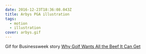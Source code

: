 ```yaml
---
date: 2016-12-23T18:36:08.043Z
title: Arbys PGA illustration
tags:
  - motion
  - illustration
cover: arbys.gif
---
```

Gif for Businessweek story [Why Golf Wants All the Beef It Can Get](https://www.bloomberg.com/news/articles/2017-05-31/pga-tour-adds-arby-s-as-its-first-restaurant-sponsor)